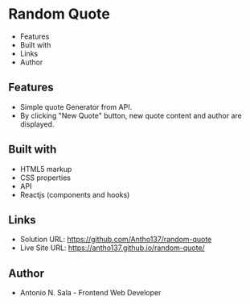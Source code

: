 # Random Quote

- Features
- Built with
- Links
- Author

## Features

- Simple quote Generator from API.
- By clicking "New Quote" button, new quote content and author are displayed.

## Built with

- HTML5 markup
- CSS properties
- API
- Reactjs (components and hooks)

## Links

- Solution URL: https://github.com/Antho137/random-quote
- Live Site URL: https://antho137.github.io/random-quote/

## Author

- Antonio N. Sala - Frontend Web Developer